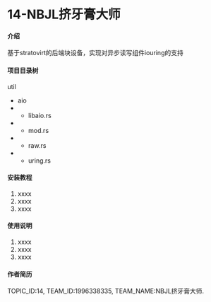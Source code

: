 # 14-NBJL挤牙膏大师

#### 介绍
基于stratovirt的后端块设备，实现对异步读写组件iouring的支持

#### 项目目录树
util
- aio
- - libaio.rs
- - mod.rs
- - raw.rs
- - uring.rs

#### 安装教程

1.  xxxx
2.  xxxx
3.  xxxx

#### 使用说明

1.  xxxx
2.  xxxx
3.  xxxx

#### 作者简历
TOPIC_ID:14, TEAM_ID:1996338335, TEAM_NAME:NBJL挤牙膏大师.
